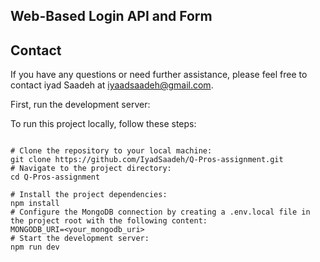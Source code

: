 

## Web-Based Login API and Form



## Contact
If you have any questions or need further assistance, please feel free to contact iyad Saadeh at iyaadsaadeh@gmail.com.


First, run the development server:

To run this project locally, follow these steps:
```

# Clone the repository to your local machine:
git clone https://github.com/IyadSaadeh/Q-Pros-assignment.git
# Navigate to the project directory:
cd Q-Pros-assignment

# Install the project dependencies:
npm install
# Configure the MongoDB connection by creating a .env.local file in the project root with the following content:
MONGODB_URI=<your_mongodb_uri>
# Start the development server:
npm run dev


